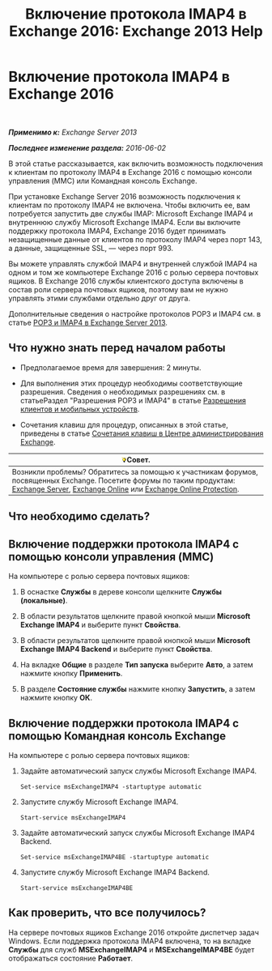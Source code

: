 ﻿---
title: 'Включение протокола IMAP4 в Exchange 2016: Exchange 2013 Help'
TOCTitle: Включение протокола IMAP4 в Exchange 2016
ms:assetid: c1ae10dd-14da-4400-b38d-2aeafde8abe6
ms:mtpsurl: https://technet.microsoft.com/ru-ru/library/Bb124489(v=EXCHG.150)
ms:contentKeyID: 50489094
ms.date: 04/30/2018
mtps_version: v=EXCHG.150
ms.translationtype: HT
---

# Включение протокола IMAP4 в Exchange 2016

 

_**Применимо к:** Exchange Server 2013_

_**Последнее изменение раздела:** 2016-06-02_

В этой статье рассказывается, как включить возможность подключения к клиентам по протоколу IMAP4 в Exchange 2016 с помощью консоли управления (MMC) или Командная консоль Exchange.

При установке Exchange Server 2016 возможность подключения к клиентам по протоколу IMAP4 не включена. Чтобы включить ее, вам потребуется запустить две службы IMAP: Microsoft Exchange IMAP4 и внутреннюю службу Microsoft Exchange IMAP4. Если вы включите поддержку протокола IMAP4, Exchange 2016 будет принимать незащищенные данные от клиентов по протоколу IMAP4 через порт 143, а данные, защищенные SSL, — через порт 993.

Вы можете управлять службой IMAP4 и внутренней службой IMAP4 на одном и том же компьютере Exchange 2016 с ролью сервера почтовых ящиков. В Exchange 2016 службы клиентского доступа включены в состав роли сервера почтовых ящиков, поэтому вам не нужно управлять этими службами отдельно друг от друга.

Дополнительные сведения о настройке протоколов POP3 и IMAP4 см. в статье [POP3 и IMAP4 в Exchange Server 2013](pop3-and-imap4-in-exchange-server-2013-exchange-2013-help.md).

## Что нужно знать перед началом работы

  - Предполагаемое время для завершения: 2 минуты.

  - Для выполнения этих процедур необходимы соответствующие разрешения. Сведения о необходимых разрешениях см. в статьеРаздел "Разрешения POP3 и IMAP4" в статье [Разрешения клиентов и мобильных устройств](clients-and-mobile-devices-permissions-exchange-2013-help.md).

  - Сочетания клавиш для процедур, описанных в этой статье, приведены в статье [Сочетания клавиш в Центре администрирования Exchange](keyboard-shortcuts-in-the-exchange-admin-center-exchange-online-protection-help.md).

<table>
<thead>
<tr class="header">
<th><img src="images/Bb124558.tip(EXCHG.150).gif" title="Совет" alt="Совет" />Совет.</th>
</tr>
</thead>
<tbody>
<tr class="odd">
<td>Возникли проблемы? Обратитесь за помощью к участникам форумов, посвященных Exchange. Посетите форумы по таким продуктам: <a href="https://go.microsoft.com/fwlink/p/?linkid=60612">Exchange Server</a>, <a href="https://go.microsoft.com/fwlink/p/?linkid=267542">Exchange Online</a> или <a href="https://go.microsoft.com/fwlink/p/?linkid=285351">Exchange Online Protection</a>.</td>
</tr>
</tbody>
</table>


## Что необходимо сделать?

## Включение поддержки протокола IMAP4 с помощью консоли управления (MMC)

На компьютере с ролью сервера почтовых ящиков:

1.  В оснастке **Службы** в дереве консоли щелкните **Службы (локальные)**.

2.  В области результатов щелкните правой кнопкой мыши **Microsoft Exchange IMAP4** и выберите пункт **Свойства**.

3.  В области результатов щелкните правой кнопкой мыши **Microsoft Exchange IMAP4 Backend** и выберите пункт **Свойства**.

4.  На вкладке **Общие** в разделе **Тип запуска** выберите **Авто**, а затем нажмите кнопку **Применить**.

5.  В разделе **Состояние службы** нажмите кнопку **Запустить**, а затем нажмите кнопку **ОК**.

## Включение поддержки протокола IMAP4 с помощью Командная консоль Exchange

На компьютере с ролью сервера почтовых ящиков:

1.  Задайте автоматический запуск службы Microsoft Exchange IMAP4.
    
        Set-service msExchangeIMAP4 -startuptype automatic

2.  Запустите службу Microsoft Exchange IMAP4.
    
        Start-service msExchangeIMAP4

3.  Задайте автоматический запуск службы Microsoft Exchange IMAP4 Backend.
    
        Set-service msExchangeIMAP4BE -startuptype automatic

4.  Запустите службу Microsoft Exchange IMAP4 Backend.
    
        Start-service msExchangeIMAP4BE

## Как проверить, что все получилось?

На сервере почтовых ящиков Exchange 2016 откройте диспетчер задач Windows. Если поддержка протокола IMAP4 включена, то на вкладке **Службы** для служб **MSExchangeIMAP4** и **MSExchangeIMAP4BE** будет отображаться состояние **Работает**.

